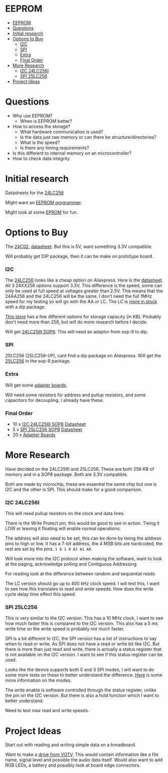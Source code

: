 # EEPROM

- [EEPROM](#eeprom)
- [Questions](#questions)
- [Initial research](#initial-research)
- [Options to Buy](#options-to-buy)
    - [I2C](#i2c)
    - [SPI](#spi)
    - [Extra](#extra)
    - [Final Order](#final-order)
- [More Research](#more-research)
    - [I2C 24LC256I](#i2c-24lc256i)
    - [SPI 25LC256](#spi-25lc256)
- [Project Ideas](#project-ideas)

# Questions
- Why use EEPROM?
  - When is EEPROM better?
- How to access the storage?
  - What hardware communication is used?
  - Is the data just raw memory or can there be structure/directories?
  - What is the speed?
  - Is there any timing requirements?
- Is this different to internal memory on an microcontroller?
- How to check data integrity 


# Initial research

Datasheets for the [24LC256](https://ww1.microchip.com/downloads/en/devicedoc/21203m.pdf) 

Might want an [EEPROM programmer](https://www.aliexpress.com/w/wholesale-eeprom-programmer.html?g=y&SearchText=eeprom+programmer&selectedSwitches=filterCode%3Achoice_atm).

Might look at some [EPROM](https://www.aliexpress.com/item/32891060994.html) for fun.



# Options to Buy
The [24C02](https://www.aliexpress.com/w/wholesale-24C02.html?g=y&SearchText=24C02&selectedSwitches=filterCode%3Achoice_atm), [datasheet](https://ww1.microchip.com/downloads/en/DeviceDoc/21202J.pdf). But this is 5V, want something 3.3V compatible.

Will probably get DIP package, then it can be make on prototype board.

### I2C
The [24LC256](https://www.aliexpress.com/w/wholesale-24LC256.html?g=y&SearchText=24LC256&selectedSwitches=filterCode%3Achoice_atm) looks like a cheap option on Aliexpress. Here is the [datasheet](https://ww1.microchip.com/downloads/en/devicedoc/21203m.pdf). 
All 3 24XX256 options support 3.3V. This difference is the speed, some can only be used at full speed at voltages greater than 2.5V. This means that the 24AA256 and the 24LC256 will be the same. I don't need the full 1MHz speed for my testing so will go with the AA or LC. 
The LC is [more in stock](https://www.aliexpress.com/w/wholesale-24LC256-DIP-.html?g=y&SearchText=24LC256+DIP+&selectedSwitches=filterCode%3Achoice_atm) with a dip package.

[This store](https://www.aliexpress.com/item/1005007109141216.html) has a few different options for storage capacity (in KB). Probably don't need more than 256, but will do more research before I decide.

Will get [24LC256I SOP8](https://www.aliexpress.com/item/1005006918590140.html). This will need an adaptor from sop-8 to dip.

### SPI
25LC256 (25LC256-I/P), cant find a dip package on Aliexpress.
Will get the [25LC256](https://www.aliexpress.com/item/1005006706668024.html) in the sop-8 package.

### Extra 
Will get some [adapter boards](https://www.aliexpress.com/item/1005007636152533.html).

Will need some resistors for address and pullup resistors, and some capacitors for decoupling. I already have these.

### Final Order
- 10 x [I2C 24LC256I SOP8](https://www.aliexpress.com/item/1005006918590140.html) [Datasheet](https://ww1.microchip.com/downloads/en/devicedoc/21203m.pdf)
- 5 x [SPI 25LC256 SOP8](https://www.aliexpress.com/item/1005006706668024.html) [Datasheet](https://ww1.microchip.com/downloads/en/DeviceDoc/20005715A.pdf)
- 20 x [Adapter Boards](https://www.aliexpress.com/item/1005007636152533.html)

# More Research
Have decided on the 24LC256I and 25LC256. These are both 256 KB of memory and in a SOP8 package. Both are 3.3V compatible.

Both are made by microchip, these are essential the same chip but one is I2C and the other is SPI. This should make for a good comparison.

### I2C 24LC256I
This will need pullup resistors on the clock and data lines. 

There is the Write Protect pin, this would be good to see in action. Tieing it LOW or leaving it floating will enable normal operations.

The address will also need to be set, this can be done by tieing the address pins to high or low.
It has a 7-bit address, the 4 MSB bits are hardcoded, the rest are set by the pins. `1 0 1 0 A2 A1 A0`.

Will look more into the I2C protocol when making the software, want to look at the paging, acknowledge polling and Contiguous Addressing.

For reading look at the difference between random and sequential reads

The LC version should go up to 400 kHz clock speed. I will test this, I want to see how this translates to read and write speeds. How does the write cycle delay time effect this speed.

### SPI 25LC256
This is very similar to the I2C version. This has a 10 MHz clock, I want to see how much faster this is compared to the I2C version. This also has a 5 ms write time so the write speed is probably not much faster.

SPI is a bit different to I2C, the SPI version has a list of instructions to say when to read or write. As SPI does not have a read or write bit like I2C. 
But there is more than just read and write, there is actually a status register that is not available on the I2C version. I want to see if this status register can be used.

Looks like the device supports both 0 and 3 SPI modes, I will want to do some more tests on these to better understand the difference. 
[Here](https://www.analog.com/en/resources/analog-dialogue/articles/introduction-to-spi-interface.html) is some more information on the modes.

The write enable is software controlled through the status register, unlike the pin on the I2C version. But there is also a hold function which I want to better understand.

Need to test max read and write speeds.

# Project Ideas

Start out with reading and writing simple data on a breadboard.


Want to make a [drive from VOTV](https://voicesofthevoid.wiki.gg/wiki/Drive). 
This would contain information like a file name, signal level and possible the audio data itself.
Would also want to add RGB LEDs, a battery and possibly look at board edge connectors.
